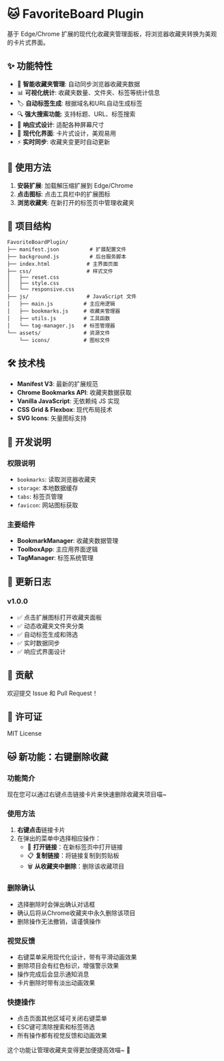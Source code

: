 # 🐱 FavoriteBoard Plugin

基于 Edge/Chrome 扩展的现代化收藏夹管理面板，将浏览器收藏夹转换为美观的卡片式界面。

## ✨ 功能特性

- 🔗 **智能收藏夹管理**: 自动同步浏览器收藏夹数据
- 📊 **可视化统计**: 收藏夹数量、文件夹、标签等统计信息
- 🏷️ **自动标签生成**: 根据域名和URL自动生成标签
- 🔍 **强大搜索功能**: 支持标题、URL、标签搜索
- 📱 **响应式设计**: 适配各种屏幕尺寸
- 🎨 **现代化界面**: 卡片式设计，美观易用
- ⚡ **实时同步**: 收藏夹变更时自动更新

## 🚀 使用方法

1. **安装扩展**: 加载解压缩扩展到 Edge/Chrome
2. **点击图标**: 点击工具栏中的扩展图标
3. **浏览收藏夹**: 在新打开的标签页中管理收藏夹

## 📁 项目结构

```
FavoriteBoardPlugin/
├── manifest.json          # 扩展配置文件
├── background.js          # 后台服务脚本
├── index.html            # 主界面页面
├── css/                  # 样式文件
│   ├── reset.css
│   ├── style.css
│   └── responsive.css
├── js/                   # JavaScript 文件
│   ├── main.js          # 主应用逻辑
│   ├── bookmarks.js     # 收藏夹管理器
│   ├── utils.js         # 工具函数
│   └── tag-manager.js   # 标签管理器
└── assets/              # 资源文件
    └── icons/           # 图标文件
```

## 🛠️ 技术栈

- **Manifest V3**: 最新的扩展规范
- **Chrome Bookmarks API**: 收藏夹数据获取
- **Vanilla JavaScript**: 无依赖纯 JS 实现
- **CSS Grid & Flexbox**: 现代布局技术
- **SVG Icons**: 矢量图标支持

## 🔧 开发说明

### 权限说明
- `bookmarks`: 读取浏览器收藏夹
- `storage`: 本地数据缓存
- `tabs`: 标签页管理
- `favicon`: 网站图标获取

### 主要组件
- **BookmarkManager**: 收藏夹数据管理
- **ToolboxApp**: 主应用界面逻辑
- **TagManager**: 标签系统管理

## 📝 更新日志

### v1.0.0
- ✅ 点击扩展图标打开收藏夹面板
- ✅ 动态收藏夹文件夹分类
- ✅ 自动标签生成和筛选
- ✅ 实时数据同步
- ✅ 响应式界面设计

## 🤝 贡献

欢迎提交 Issue 和 Pull Request！

## 📝 许可证

MIT License 

## 🐱 新功能：右键删除收藏

### 功能简介
现在您可以通过右键点击链接卡片来快速删除收藏夹项目喵~

### 使用方法
1. **右键点击**链接卡片
2. 在弹出的菜单中选择相应操作：
   - 🔗 **打开链接**：在新标签页中打开链接
   - 📋 **复制链接**：将链接复制到剪贴板
   - 🗑️ **从收藏夹中删除**：删除该收藏项目

### 删除确认
- 选择删除时会弹出确认对话框
- 确认后将从Chrome收藏夹中永久删除该项目
- 删除操作无法撤销，请谨慎操作

### 视觉反馈
- 右键菜单采用现代化设计，带有平滑动画效果
- 删除项目会有红色标识，增强警示效果
- 操作完成后会显示通知消息
- 卡片删除时带有淡出动画效果

### 快捷操作
- 点击页面其他区域可关闭右键菜单
- ESC键可清除搜索和标签筛选
- 所有操作都有视觉反馈和动画效果

这个功能让管理收藏夹变得更加便捷高效喵~ 🎉 